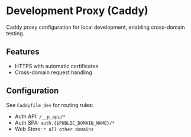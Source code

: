 # Development Proxy (Caddy)

Caddy proxy configuration for local development, enabling cross-domain testing.

## Features

- HTTPS with automatic certificates
- Cross-domain request handling

## Configuration

See `Caddyfile_dev` for routing rules:

- Auth API: `/__p_api/*`
- Auth SPA: `auth.{$PUBLIC_DOMAIN_NAME}/*`
- Web Store: `* all other domains`
